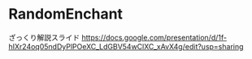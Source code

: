# RandomEnchant
ざっくり解説スライド
https://docs.google.com/presentation/d/1f-hIXr24oq05ndDyPlPOeXC_LdGBV54wClXC_xAvX4g/edit?usp=sharing
